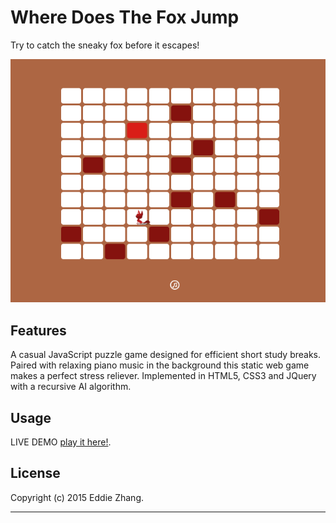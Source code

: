 Where Does The Fox Jump
===========

Try to catch the sneaky fox before it escapes! 

!['alt='public_html/images/fox_jump.png'](public_html/images/fox_jump.png)

Features
------------

A casual JavaScript puzzle game designed for efficient short study breaks. Paired with relaxing piano
music in the background this static web game makes a perfect stress reliever. Implemented in HTML5, 
CSS3 and JQuery with a recursive AI algorithm. 

Usage
------------

LIVE DEMO [play it here!](http://bazhanga.com/fox.html).

License
-------------
Copyright (c) 2015 Eddie Zhang.

_________________________
